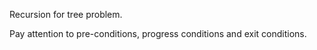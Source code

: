 
Recursion for tree problem.

Pay attention to pre-conditions, progress conditions and exit conditions.   
